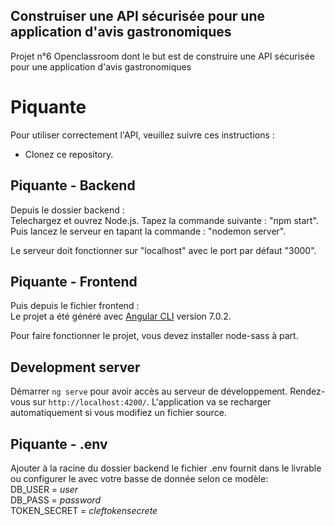 ## Construiser une API sécurisée pour une application d'avis gastronomiques 

Projet n°6 Openclassroom dont le but est de construire une API sécurisée pour une application d'avis gastronomiques  

# Piquante  

Pour utiliser correctement l'API, veuillez suivre ces instructions :  

 - Clonez ce repository.   

## Piquante - Backend  
Depuis le dossier backend :  
Telechargez et ouvrez Node.js. Tapez la commande suivante : "npm start". Puis lancez le serveur en tapant la commande : "nodemon server".  

Le serveur doit fonctionner sur "localhost" avec le port par défaut "3000".  

## Piquante - Frontend  
Puis depuis le fichier frontend :  
Le projet a été généré avec [Angular CLI](https://github.com/angular/angular-cli) version 7.0.2.  

Pour faire fonctionner le projet, vous devez installer node-sass à part.  

## Development server  

Démarrer `ng serve` pour avoir accès au serveur de développement. Rendez-vous sur `http://localhost:4200/`. L'application va se recharger automatiquement si vous modifiez un fichier source.  

 ## Piquante - .env  
Ajouter à la racine du dossier backend le fichier .env fournit dans le livrable ou configurer le avec votre basse de donnée selon ce modèle:  
DB_USER = *user*  
DB_PASS = *password*  
TOKEN_SECRET = *cleftokensecrete*  
